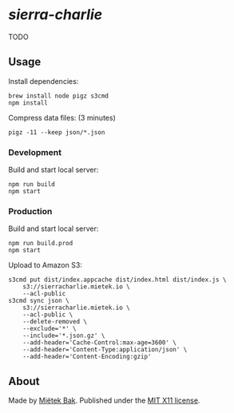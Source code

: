 _sierra-charlie_
================

TODO


Usage
-----

Install dependencies:

```
brew install node pigz s3cmd
npm install
```

Compress data files: (3 minutes)

```
pigz -11 --keep json/*.json
```


### Development

Build and start local server:

```
npm run build
npm start
```


### Production

Build and start local server:

```
npm run build.prod
npm start
```

Upload to Amazon S3:

```
s3cmd put dist/index.appcache dist/index.html dist/index.js \
    s3://sierracharlie.mietek.io \
    --acl-public
s3cmd sync json \
    s3://sierracharlie.mietek.io \
    --acl-public \
    --delete-removed \
    --exclude='*' \
    --include='*.json.gz' \
    --add-header='Cache-Control:max-age=3600' \
    --add-header='Content-Type:application/json' \
    --add-header='Content-Encoding:gzip'
```


About
-----

Made by [Miëtek Bak](https://mietek.io/).  Published under the [MIT X11 license](LICENSE.md).
